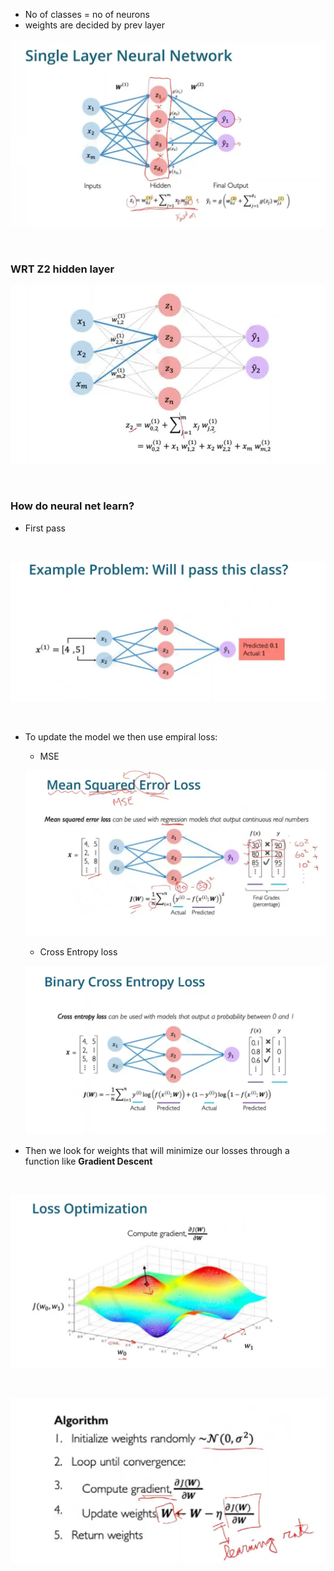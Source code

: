 
- No of classes = no of neurons
- weights are decided by prev layer

![alt text](image-4.png)

<br/>

### WRT Z2 hidden layer

![alt text](image-5.png)

<br/>

### How do neural net learn? 

- First pass 

<br/>

![alt text](image-6.png)

<br/>

- To update the model we then use empiral loss:
    - MSE

    ![alt text](image-8.png)
    
    - Cross Entropy loss
    
    ![alt text](image-9.png)

- Then we look for weights that will minimize our losses through a function like **Gradient Descent**   

<br/>

![alt text](image-7.png)

<br/>


![alt text](image-10.png)